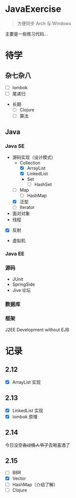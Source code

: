 
# JavaExercise
> 方便同步 Arch 与 Windows 

主要是一些练习代码...

# 待学  
## 杂七杂八
- [ ] lombok
- [ ] 尾递归
- 长期
    - [ ] Clojure
    - [ ] 算法

## Java
### Java SE
- 源码实现（设计模式）  
    - Collection
        - [x] ArrayList
        - [x] LinkedList
        - Set
            - [ ] HashSet 
    - [ ] Map
        - [ ] HashMap
    - [x] 泛型
    - [ ] Iterator
- 面对对象 
- 线程
- [x] 反射
- 虚拟机

### Java EE

### 源码
- JUnit
- SpringSide
- Jive 论坛

### 数据库

### 框架
J2EE Development without EJB

# 记录
## 2.12
- [x] ArrayList 实现
## 2.13
- [x] LinkedList 实现
- [x] lombok 原理
## 2.14
今日没空~~去过情人节了~~去喝喜酒了
## 2.15
- [ ] BBR
- [x] Vector
- [ ] HashMap（介绍了解）
- [ ] Clojure